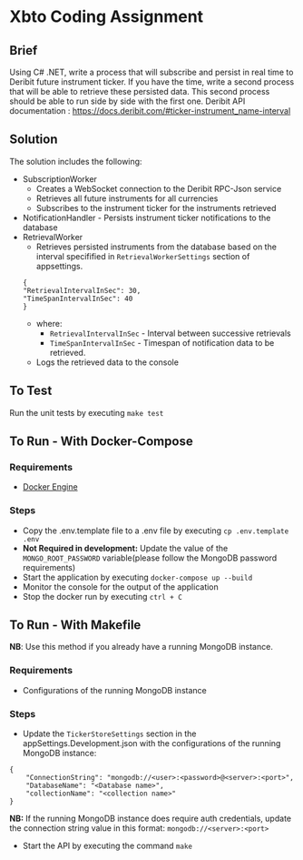 # Xbto Coding Assignment

## Brief

Using C# .NET, write a process that will subscribe and persist in real time to Deribit future instrument ticker. If you have the time, write a second process that will be able to retrieve these persisted data. This second process should be able to run side by side with the first one. Deribit API documentation : https://docs.deribit.com/#ticker-instrument_name-interval

## Solution

The solution includes the following:

- SubscriptionWorker
    - Creates a WebSocket connection to the Deribit RPC-Json service
    - Retrieves all future instruments for all currencies
    - Subscribes to the instrument ticker for the instruments retrieved
- NotificationHandler - Persists instrument ticker notifications to the database
- RetrievalWorker
    - Retrieves persisted instruments from the database based on the interval specifified in `RetrievalWorkerSettings` section of appsettings.
    ```
    {
    "RetrievalIntervalInSec": 30,
    "TimeSpanIntervalInSec": 40
    }
    ```
    - where:
        - `RetrievalIntervalInSec` - Interval between successive retrievals 
        - `TimeSpanIntervalInSec` - Timespan of notification data to be retrieved.
    - Logs the retrieved data to the console

## To Test 

Run the unit tests by executing `make test`

## To Run - With Docker-Compose

### Requirements

- [Docker Engine](https://docs.docker.com/engine/install/)

### Steps

- Copy the .env.template file to a .env file by executing `cp .env.template .env`
- **Not Required in development:** Update the value of the `MONGO_ROOT_PASSWORD` variable(please follow the MongoDB password requirements)
- Start the application by executing `docker-compose up --build`
- Monitor the console for the output of the application
- Stop the docker run by executing `ctrl + C`

## To Run - With Makefile

**NB**: Use this method if you already have a running MongoDB instance.

### Requirements

- Configurations of the running MongoDB instance

### Steps

- Update the `TickerStoreSettings` section in the appSettings.Development.json with the configurations of the running MongoDB instance:

```
{
    "ConnectionString": "mongodb://<user>:<password>@<server>:<port>",
    "DatabaseName": "<Database name>",
    "collectionName": "<collection name>"
}
```

**NB:** If the running MongoDB instance does require auth credentials, update the connection string value in this format: `mongodb://<server>:<port>`

- Start the API by executing the command `make`
